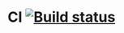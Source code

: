 # CI [![Build status](https://ci.appveyor.com/api/projects/status/6f3o2679x1lc20br?svg=true)](https://ci.appveyor.com/project/MBokarev/cardorder)
